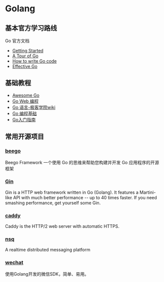 # Golang 

## 基本官方学习路线
Go 官方文档 
- [Getting Started](https://golang.org/doc/install) 
- [A Tour of Go](https://tour.golang.org/) 
- [How to write Go code](https://golang.org/doc/code.html) 
- [Effective Go](https://golang.org/doc/effective_go.html)
    
## 基础教程
- [Awesome Go](https://awesome-go.com/)
- [Go Web 编程](https://github.com/astaxie/build-web-application-with-golang)
- [Go 语言-极客学院wiki](http://wiki.jikexueyuan.com/list/go/)
- [Go 编程基础](https://github.com/Unknwon/go-fundamental-programming)
- [Go入门指南](https://github.com/Unknwon/the-way-to-go_ZH_CN/)

## 常用开源项目
### [beego](http://beego.me)
Beego Framework 一个使用 Go 的思维来帮助您构建并开发 Go 应用程序的开源框架

### [Gin](https://github.com/gin-gonic/gin)
Gin is a HTTP web framework written in Go (Golang). It features a Martini-like API with much better performance -- up to 40 times faster. If you need smashing performance, get yourself some Gin.

### [caddy](https://caddyserver.com/)
Caddy is the HTTP/2 web server with automatic HTTPS.

### [nsq](http://nsq.io/)
A realtime distributed messaging platform

### [wechat](https://github.com/silenceper/wechat)
使用Golang开发的微信SDK，简单、易用。
